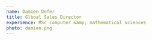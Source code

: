 ```yaml
---
name: Damien Defer
title: Glboal Sales Director
experience: MSc computer &amp; mathematical sciences
photo: damien.png
---
```

